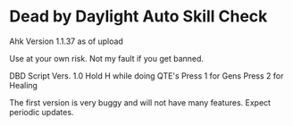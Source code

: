 # Dead by Daylight Auto Skill Check

Ahk Version 1.1.37 as of upload

Use at your own risk. Not my fault if you get banned.


DBD Script Vers. 1.0
Hold H while doing QTE's 
Press 1 for Gens 
Press 2 for Healing

The first version is very buggy and will not have many features.
Expect periodic updates.

